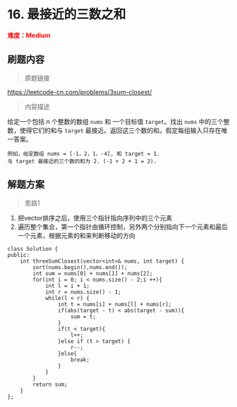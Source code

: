 # 16. 最接近的三数之和

**<font color=red> 难度：Medium </font>**

## 刷题内容

> 原题链接

https://leetcode-cn.com/problems/3sum-closest/

> 内容描述

给定一个包括 *n* 个整数的数组 `nums` 和 一个目标值 `target`。找出 `nums` 中的三个整数，使得它们的和与 `target` 最接近。返回这三个数的和。假定每组输入只存在唯一答案。

```
例如，给定数组 nums = [-1，2，1，-4], 和 target = 1.
与 target 最接近的三个数的和为 2. (-1 + 2 + 1 = 2).
```

## 解题方案

> 思路1

1. 把vector排序之后，使用三个指针指向序列中的三个元素
2. 遍历整个集合，第一个指针由循环控制，另外两个分别指向下一个元素和最后一个元素，根据元素的和来判断移动的方向

```
class Solution {
public:
    int threeSumClosest(vector<int>& nums, int target) {
        sort(nums.begin(),nums.end());
        int sum = nums[0] + nums[1] + nums[2];
        for(int i = 0; i < nums.size() - 2;i ++){
            int l = i + 1;
            int r = nums.size() - 1;
            while(l < r) {
                int t = nums[i] + nums[l] + nums[r];
                if(abs(target - t) < abs(target - sum)){
                    sum = t;
                }
                if(t < target){
                    l++;
                }else if (t > target) {
                    r--;
                }else{
                    break;
                }
            }
        }
        return sum;
    }
};
```

